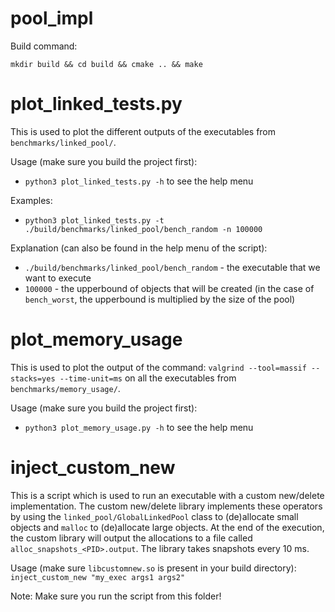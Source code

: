 # pool_impl

Build command:

`mkdir build && cd build && cmake .. && make`

# plot_linked_tests.py

This is used to plot the different outputs of the executables from `benchmarks/linked_pool/`.

Usage (make sure you build the project first):
* `python3 plot_linked_tests.py -h` to see the help menu

Examples:
* `python3 plot_linked_tests.py -t ./build/benchmarks/linked_pool/bench_random -n 100000`

Explanation (can also be found in the help menu of the script):
* `./build/benchmarks/linked_pool/bench_random` - the executable that we want to execute
* `100000` - the upperbound of objects that will be created (in the case of `bench_worst`, the upperbound is multiplied by the size of the pool)


# plot_memory_usage

This is used to plot the output of the command:
`valgrind --tool=massif --stacks=yes --time-unit=ms`
on all the executables from `benchmarks/memory_usage/`.

Usage (make sure you build the project first):
* `python3 plot_memory_usage.py -h` to see the help menu


# inject_custom_new

This is a script which is used to run an executable with a custom new/delete
implementation. The custom new/delete library implements these operators by
using the `linked_pool/GlobalLinkedPool` class to (de)allocate small objects and
`malloc` to (de)allocate large objects.
At the end of the execution, the custom library will output the allocations
to a file called `alloc_snapshots_<PID>.output`. The library takes snapshots
every 10 ms.

Usage (make sure `libcustomnew.so` is present in your build directory):
`inject_custom_new "my_exec args1 args2"`

Note: Make sure you run the script from this folder!
